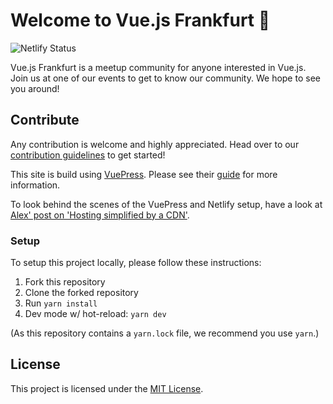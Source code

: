 # Welcome to Vue.js Frankfurt :tada:

![Netlify Status](https://api.netlify.com/api/v1/badges/034dbd93-0b93-49ba-90a0-a00a45eefd48/deploy-status)

Vue.js Frankfurt is a meetup community for anyone interested in Vue.js. Join us at one of our events to get to know our community. We hope to see you around!

## Contribute

Any contribution is welcome and highly appreciated. Head over to our [contribution guidelines](.github/CONTRIBUTING.md) to get started!

This site is build using [VuePress](https://vuepress.vuejs.org). Please see their [guide](https://vuepress.vuejs.org/guide/) for more information.

To look behind the scenes of the VuePress and Netlify setup, have a look at [Alex' post on 'Hosting simplified by a CDN'](https://www.ahus1.de/post/cdn-for-simplicity).

### Setup

To setup this project locally, please follow these instructions:

1. Fork this repository
2. Clone the forked repository
3. Run `yarn install`
4. Dev mode w/ hot-reload: `yarn dev`

(As this repository contains a `yarn.lock` file, we recommend you use `yarn`.)

## License

This project is licensed under the [MIT License](.github/LICENSE.md).
